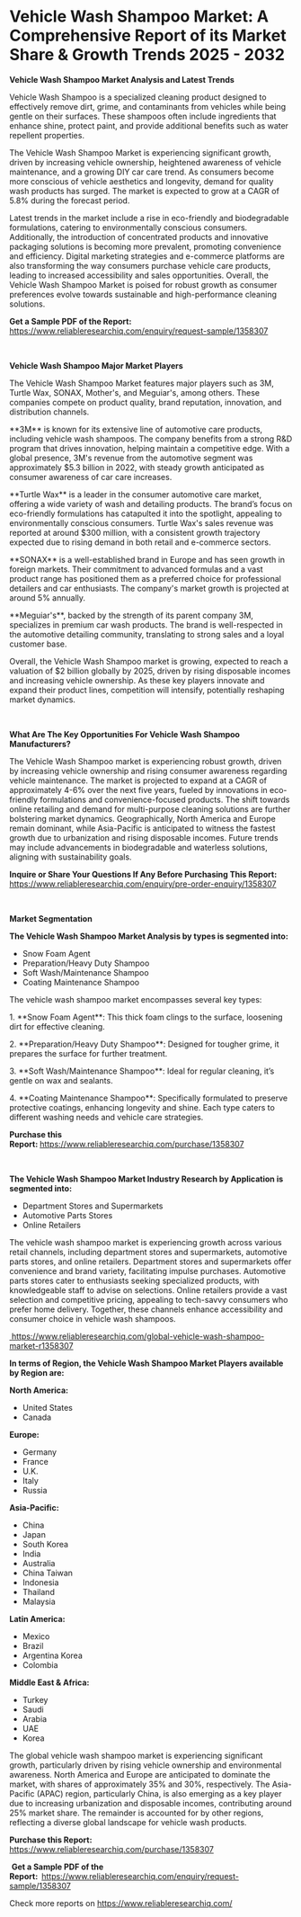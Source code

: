 <p><h1>Vehicle Wash Shampoo Market: A Comprehensive Report of its Market Share & Growth Trends 2025 - 2032</h1></p><p><strong>Vehicle Wash Shampoo Market Analysis and Latest Trends</strong></p>
<p><p>Vehicle Wash Shampoo is a specialized cleaning product designed to effectively remove dirt, grime, and contaminants from vehicles while being gentle on their surfaces. These shampoos often include ingredients that enhance shine, protect paint, and provide additional benefits such as water repellent properties. </p><p>The Vehicle Wash Shampoo Market is experiencing significant growth, driven by increasing vehicle ownership, heightened awareness of vehicle maintenance, and a growing DIY car care trend. As consumers become more conscious of vehicle aesthetics and longevity, demand for quality wash products has surged. The market is expected to grow at a CAGR of 5.8% during the forecast period. </p><p>Latest trends in the market include a rise in eco-friendly and biodegradable formulations, catering to environmentally conscious consumers. Additionally, the introduction of concentrated products and innovative packaging solutions is becoming more prevalent, promoting convenience and efficiency. Digital marketing strategies and e-commerce platforms are also transforming the way consumers purchase vehicle care products, leading to increased accessibility and sales opportunities. Overall, the Vehicle Wash Shampoo Market is poised for robust growth as consumer preferences evolve towards sustainable and high-performance cleaning solutions.</p></p>
<p><strong>Get a Sample PDF of the Report:&nbsp;</strong> <a href="https://www.reliableresearchiq.com/enquiry/request-sample/1358307?utm_campaign=2456&utm_medium=2&utm_source=Github&utm_content=ia&utm_term=30032025&utm_id=vehicle-wash-shampoo">https://www.reliableresearchiq.com/enquiry/request-sample/1358307</a></p>
<p>&nbsp;</p>
<p><strong>Vehicle Wash Shampoo Major Market Players</strong></p>
<p><p>The Vehicle Wash Shampoo Market features major players such as 3M, Turtle Wax, SONAX, Mother's, and Meguiar's, among others. These companies compete on product quality, brand reputation, innovation, and distribution channels. </p><p>**3M** is known for its extensive line of automotive care products, including vehicle wash shampoos. The company benefits from a strong R&D program that drives innovation, helping maintain a competitive edge. With a global presence, 3M's revenue from the automotive segment was approximately $5.3 billion in 2022, with steady growth anticipated as consumer awareness of car care increases.</p><p>**Turtle Wax** is a leader in the consumer automotive care market, offering a wide variety of wash and detailing products. The brand’s focus on eco-friendly formulations has catapulted it into the spotlight, appealing to environmentally conscious consumers. Turtle Wax's sales revenue was reported at around $300 million, with a consistent growth trajectory expected due to rising demand in both retail and e-commerce sectors.</p><p>**SONAX** is a well-established brand in Europe and has seen growth in foreign markets. Their commitment to advanced formulas and a vast product range has positioned them as a preferred choice for professional detailers and car enthusiasts. The company's market growth is projected at around 5% annually.</p><p>**Meguiar's**, backed by the strength of its parent company 3M, specializes in premium car wash products. The brand is well-respected in the automotive detailing community, translating to strong sales and a loyal customer base. </p><p>Overall, the Vehicle Wash Shampoo market is growing, expected to reach a valuation of $2 billion globally by 2025, driven by rising disposable incomes and increasing vehicle ownership. As these key players innovate and expand their product lines, competition will intensify, potentially reshaping market dynamics.</p></p>
<p>&nbsp;</p>
<p><strong>What Are The Key Opportunities For Vehicle Wash Shampoo Manufacturers?</strong></p>
<p><p>The Vehicle Wash Shampoo market is experiencing robust growth, driven by increasing vehicle ownership and rising consumer awareness regarding vehicle maintenance. The market is projected to expand at a CAGR of approximately 4-6% over the next five years, fueled by innovations in eco-friendly formulations and convenience-focused products. The shift towards online retailing and demand for multi-purpose cleaning solutions are further bolstering market dynamics. Geographically, North America and Europe remain dominant, while Asia-Pacific is anticipated to witness the fastest growth due to urbanization and rising disposable incomes. Future trends may include advancements in biodegradable and waterless solutions, aligning with sustainability goals.</p></p>
<p><strong>Inquire or Share Your Questions If Any Before Purchasing This Report:</strong> <a href="https://www.reliableresearchiq.com/enquiry/pre-order-enquiry/1358307?utm_campaign=2456&utm_medium=2&utm_source=Github&utm_content=ia&utm_term=30032025&utm_id=vehicle-wash-shampoo">https://www.reliableresearchiq.com/enquiry/pre-order-enquiry/1358307</a></p>
<p>&nbsp;</p>
<p><strong>Market Segmentation</strong></p>
<p><strong>The Vehicle Wash Shampoo Market Analysis by types is segmented into:</strong></p>
<p><ul><li>Snow Foam Agent</li><li>Preparation/Heavy Duty Shampoo</li><li>Soft Wash/Maintenance Shampoo</li><li>Coating Maintenance Shampoo</li></ul></p>
<p><p>The vehicle wash shampoo market encompasses several key types: </p><p>1. **Snow Foam Agent**: This thick foam clings to the surface, loosening dirt for effective cleaning. </p><p>2. **Preparation/Heavy Duty Shampoo**: Designed for tougher grime, it prepares the surface for further treatment. </p><p>3. **Soft Wash/Maintenance Shampoo**: Ideal for regular cleaning, it’s gentle on wax and sealants. </p><p>4. **Coating Maintenance Shampoo**: Specifically formulated to preserve protective coatings, enhancing longevity and shine. Each type caters to different washing needs and vehicle care strategies.</p></p>
<p><strong>Purchase this Report:&nbsp;</strong><a href="https://www.reliableresearchiq.com/purchase/1358307?utm_campaign=2456&utm_medium=2&utm_source=Github&utm_content=ia&utm_term=30032025&utm_id=vehicle-wash-shampoo">https://www.reliableresearchiq.com/purchase/1358307</a></p>
<p>&nbsp;</p>
<p><strong>The Vehicle Wash Shampoo Market Industry Research by Application is segmented into:</strong></p>
<p><ul><li>Department Stores and Supermarkets</li><li>Automotive Parts Stores</li><li>Online Retailers</li></ul></p>
<p><p>The vehicle wash shampoo market is experiencing growth across various retail channels, including department stores and supermarkets, automotive parts stores, and online retailers. Department stores and supermarkets offer convenience and brand variety, facilitating impulse purchases. Automotive parts stores cater to enthusiasts seeking specialized products, with knowledgeable staff to advise on selections. Online retailers provide a vast selection and competitive pricing, appealing to tech-savvy consumers who prefer home delivery. Together, these channels enhance accessibility and consumer choice in vehicle wash shampoos.</p></p>
<p><a href="https://www.reliableresearchiq.com/global-vehicle-wash-shampoo-market-r1358307?utm_campaign=2456&utm_medium=2&utm_source=Github&utm_content=ia&utm_term=30032025&utm_id=vehicle-wash-shampoo">&nbsp;https://www.reliableresearchiq.com/global-vehicle-wash-shampoo-market-r1358307</a></p>
<p><strong>In terms of Region, the Vehicle Wash Shampoo Market Players available by Region are:</strong></p>
<p>
    <p> <strong> North America: </strong>
        <ul>
            <li>United States</li>
            <li>Canada</li>
        </ul>
        </p> 
    <p> <strong> Europe: </strong>
        <ul>
            <li>Germany</li>
            <li>France</li>
            <li>U.K.</li>
            <li>Italy</li>
            <li>Russia</li>
        </ul>
        </p> 
    <p> <strong> Asia-Pacific: </strong>
        <ul>
            <li>China</li>
            <li>Japan</li>
            <li>South Korea</li>
            <li>India</li>
            <li>Australia</li>
            <li>China Taiwan</li>
            <li>Indonesia</li>
            <li>Thailand</li>
            <li>Malaysia</li>
        </ul>
        </p> 
    <p> <strong> Latin America: </strong>
        <ul>
            <li>Mexico</li>
            <li>Brazil</li>
            <li>Argentina Korea</li>
            <li>Colombia</li>
        </ul>
        </p> 
    <p> <strong> Middle East & Africa: </strong>
        <ul>
            <li>Turkey</li>
            <li>Saudi</li>
            <li>Arabia</li>
            <li>UAE</li>
            <li>Korea</li>
        </ul>
    </p>
    </p>
<p><p>The global vehicle wash shampoo market is experiencing significant growth, particularly driven by rising vehicle ownership and environmental awareness. North America and Europe are anticipated to dominate the market, with shares of approximately 35% and 30%, respectively. The Asia-Pacific (APAC) region, particularly China, is also emerging as a key player due to increasing urbanization and disposable incomes, contributing around 25% market share. The remainder is accounted for by other regions, reflecting a diverse global landscape for vehicle wash products.</p></p>
<p><strong>Purchase this Report: </strong><a href="https://www.reliableresearchiq.com/purchase/1358307?utm_campaign=2456&utm_medium=2&utm_source=Github&utm_content=ia&utm_term=30032025&utm_id=vehicle-wash-shampoo">https://www.reliableresearchiq.com/purchase/1358307</a></p>
<p>&nbsp;<strong>Get a Sample PDF of the Report:&nbsp;&nbsp;</strong><a href="https://www.reliableresearchiq.com/enquiry/request-sample/1358307?utm_campaign=2456&utm_medium=2&utm_source=Github&utm_content=ia&utm_term=30032025&utm_id=vehicle-wash-shampoo">https://www.reliableresearchiq.com/enquiry/request-sample/1358307</a></p>
<p><strong></strong></p>
<p>Check more reports on <a href="https://www.reliableresearchiq.com/?utm_campaign=2456&utm_medium=2&utm_source=Github&utm_content=ia&utm_term=30032025&utm_id=vehicle-wash-shampoo">https://www.reliableresearchiq.com/</a></p>